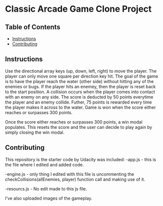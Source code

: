 # Classic Arcade Game Clone Project

## Table of Contents

- [Instructions](#instructions)
- [Contributing](#contributing)

## Instructions

Use the directional array keys (up, down, left, right) to move the player. The player can only move one square per direction key hit. The goal of the game is to have the player reach the water (other side) without hitting any of the enemies or bugs. If the player hits an enemey, then the player is reset back to the start position. A collision occurs when the player comes into contact with an enemy on any side. The score is deducted by 50 points everytime the player and an enemy collide. Futher, 75 points is rewarded every time the player makes it across to the water. Game is won when the score either reaches or surpasses 300 points. 

Once the score either reaches or surpasses 300 points, a win modal populates. This resets the score and the user can decide to play again by simply closing the win modal. 


## Contributing

This repository is the starter code by Udacity was included:
  -app.js - this is the file where I edited and added code. 
  
  -engine.js - only thing I edited with this file is uncommenting the checkCollisions(allEnemies, player) function call and making use of it.
  
  -resourcs.js - No edit made to this js file.

I've also uploaded images of the gameplay. 
